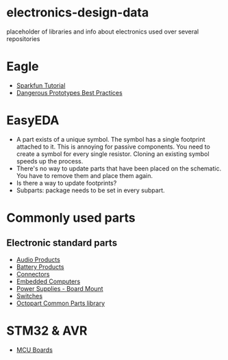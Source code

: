 # electronics-design-data
placeholder of libraries and info about electronics used over several repositories

# Eagle
* [Sparkfun Tutorial](https://www.sparkfun.com/tutorials/115)
* [Dangerous Prototypes Best Practices](http://dangerousprototypes.com/docs/Dangerous_Prototypes_Cadsoft_Eagle_style_guide_and_best_practices)

# EasyEDA
* A part exists of a unique symbol.  The symbol has a single footprint attached to it.  This is annoying for passive components.  You need to create a symbol for every single resistor.  Cloning an existing symbol speeds up the process.
* There's no way to update parts that have been placed on the schematic.  You have to remove them and place them again.
* Is there a way to update footprints?
* Subparts: package needs to be set in every subpart.

# Commonly used parts
## Electronic standard parts
* [Audio Products](../../wiki/Electronic-standard-parts-:-Audio-Products)
* [Battery Products](../../wiki/Electronic-standard-parts-:--Battery-Products)
* [Connectors](../../wiki/Electronic-standard-parts-:-Connectors)
* [Embedded Computers](../../wiki/Electronic-standard-parts-:--Embedded-Computers)
* [Power Supplies - Board Mount](../../wiki/Electronic-standard-parts-:--Power-Supplies---Board-Mount)
* [Switches](../../wiki/Electronic-standard-parts-:-switches)
* [Octopart Common Parts library](https://octopart.com/common-parts-library)

# STM32 & AVR
* [MCU Boards](../../wiki)
